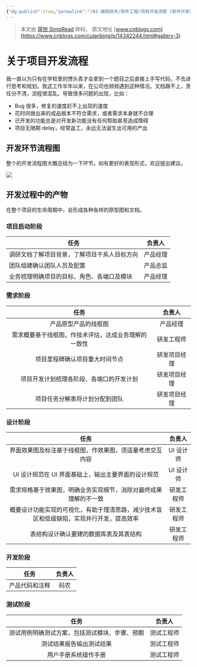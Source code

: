 ```yaml
---
{"dg-publish":true,"permalink":"/01-编程技术/软件工程/项目开发流程 (软件开发流程图)/","dgPassFrontmatter":true,"created":"2023-10-26T22:43:40.684+08:00","updated":"2024-01-11T08:37:35.000+08:00"}
---
```


> 本文由 [简悦 SimpRead](http://ksria.com/simpread/) 转码， 原文地址 [www.cnblogs.com](https://www.cnblogs.com/cuianbing/p/14342244.html#gallery-3)

关于项目开发流程
========

我一直以为只有在学校里的愣头青才会拿到一个题目之后直接上手写代码，不去进行思考和规划。我这工作半年以来，在公司也频频遇到这种情况。文档跟不上，责任分不清，流程很混乱。导致很多问题的出现，比如：

*   Bug 很多，修复的速度赶不上出现的速度
*   花时间做出来的成品根本不符合需求，或者需求本身就不合理
*   已开发的功能总是对开发新功能没有任何帮助甚至造成障碍
*   项目无限期 delay，经常返工，永远无法诞生出可用的产出

开发环节流程图
-------

整个的开发流程图大概总结为一下环节。如有更好的表现形式，欢迎提出建议。

![](/img/user/assets/项目开发流程.jpg)

开发过程中的产物
--------

在整个项目的生命周期中，会形成各种各样的原型图和文档。

### 项目启动阶段

| 任务                                         	| 负责人   	|
|----------------------------------------------	|----------	|
| 调研文档了解项目背景，了解项目干系人目标方向 	| 产品经理 	|
|团队组建确认团队人员及配置| 产品总监 	|
| 业务梳理明确项目的目标、角色、各端口及模块   	| 产品经理 	|

### 需求阶段

|                         任务                         	|    负责人    	|
|:----------------------------------------------------:	|:------------:	|
| 产品原型产品的线框图                                 	| 产品经理     	|
| 需求概要基于线框图，作技术评估，达成业务理解的一致性 	| 研发工程师   	|
| 项目里程碑确认项目重大时间节点                       	| 研发项目经理 	|
| 项目开发计划梳理各阶段、各端口的开发计划             	| 研发项目经理 	|
| 项目任务分解表将计划分配到团队                       	| 研发项目经理 	|

### 设计阶段
|                                           任务                                           	|   负责人   	|
|:----------------------------------------------------------------------------------------:	|:----------:	|
| 界面效果图及标注基于线框图，作效果图，须适量考虑交互内容                                 	| UI 设计师  	|
| UI 设计规范在 UI 界面基础上，输出主要界面的设计规范                                      	| UI 设计师  	|
| 需求规格基于效果图，明确业务实现细节，消除对最终成果理解的不一致                         	| 研发工程师 	|
| 概要设计功能实现的可视化，有助于理清思路，减少技术盲区和低级缺陷，实现并行开发，提高效率 	| 研发工程师 	|
| 表结构设计确认要建的数据库表及其表结构                                                   	| 研发工程师 	|

### 开发阶段

|      任务      	| 负责人 	|
|:--------------:	|:------:	|
| 产品代码和注释 	| 码农   	|

### 测试阶段

|                      任务                      	|   负责人   	|
|:----------------------------------------------:	|:----------:	|
| 测试用例明确测试方案，包括测试模块、步骤、预期 	| 测试工程师 	|
| 测试结果报告输出测试结果                       	| 测试工程师 	|
| 用户手册系统操作手册                           	| 测试工程师 	|


  
